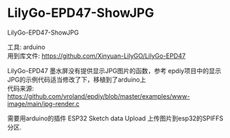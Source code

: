 # LilyGo-EPD47-ShowJPG
LilyGo-EPD47-ShowJPG


工具: arduino <br/>
用到库文件: https://github.com/Xinyuan-LilyGO/LilyGo-EPD47 <br/>

LilyGo-EPD47 墨水屏没有提供显示JPG图片的函数，参考 epdiy项目中的显示JPG的示例代码适当修改了下，移植到了arduino上 <br/>
代码来源: <br/>
https://github.com/vroland/epdiy/blob/master/examples/www-image/main/jpg-render.c <br/>

需要用arduino的插件 ESP32 Sketch data Upload 上传图片到esp32的SPIFFS分区. <br/>
